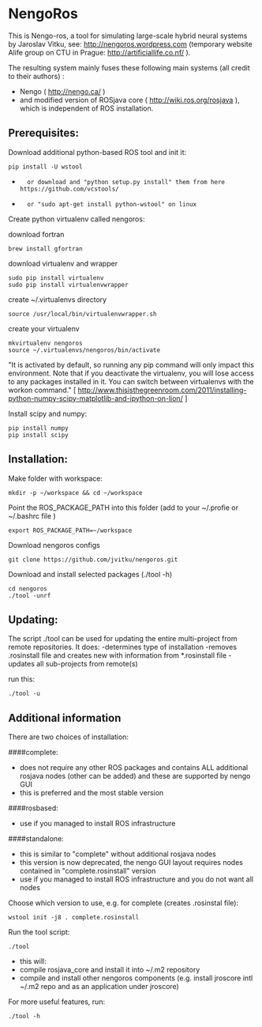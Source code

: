 NengoRos
=========


This is Nengo-ros, a tool for simulating large-scale hybrid neural systems by Jaroslav Vitku, see: http://nengoros.wordpress.com (temporary website Alife group on CTU in Prague: http://artificiallife.co.nf/ ). 

The resulting system mainly fuses these following main systems (all credit to their authors) :

* Nengo ( http://nengo.ca/ ) 
* and modified version of ROSjava core ( http://wiki.ros.org/rosjava ), which is independent of ROS installation.



Prerequisites:
-------------
Download additional python-based ROS tool and init it:

	pip install -U wstool
	
* 		or download and "python setup.py install" them from here https://github.com/vcstools/
* 		or "sudo apt-get install python-wstool" on linux

Create python virtualenv called nengoros:

download fortran

	brew install gfortran

download virtualenv and wrapper

	sudo pip install virtualenv
	sudo pip install virtualenvwrapper

create ~/.virtualenvs directory

	source /usr/local/bin/virtualenvwrapper.sh 
	
create your virtualenv

	mkvirtualenv nengoros
	source ~/.virtualenvs/nengoros/bin/activate
 
	
"It is activated by default, so running any pip command will only impact this environment. Note that if you deactivate the virtualenv, you will lose access to any packages installed in it. You can switch between virtualenvs with the workon command." [ http://www.thisisthegreenroom.com/2011/installing-python-numpy-scipy-matplotlib-and-ipython-on-lion/ ]


Install scipy and numpy:

	pip install numpy	
	pip install scipy


Installation:
--------------

Make folder with workspace:

	mkdir -p ~/workspace && cd ~/workspace
	
Point the ROS\_PACKAGE_PATH into this folder (add to your ~/.profie or ~/.bashrc file )

	export ROS_PACKAGE_PATH=~/workspace
	
Download nengoros configs

	git clone https://github.com/jvitku/nengoros.git
	
Download and install selected packages (./tool -h)

	cd nengoros
	./tool -unrf



Updating:
--------

The script ./tool can be used for updating the entire multi-project from remote repositories. It does:
	-determines type of installation
	-removes .rosinstall file and creates new with information from *.rosinstall file
	-updates all sub-projects from remote(s)

run this:

	./tool -u
	
	
	
Additional information
-----------------------

There are two choices of installation:

####complete:
*	does not require any other ROS packages and contains ALL additional rosjava nodes (other can be added) and these are supported by nengo GUI
* 	this is preferred and the most stable version

####rosbased:
*	use if you managed to install ROS infrastructure
		
####standalone:   
*	this is similar to "complete" without additional rosjava nodes
*	this version is now deprecated, the nengo GUI layout requires nodes contained in "complete.rosinstall" version
*	use if you managed to install ROS infrastructure and you do not want all nodes 


		
Choose which version to use, e.g. for complete (creates .rosinstal file):

	wstool init -j8 . complete.rosinstall

Run the tool script:

	./tool
*	this will:
*	compile rosjava_core and install it into ~/.m2 repository
*	compile and install other nengoros components (e.g. install jroscore intl ~/.m2 repo and as an application under jroscore)


For more useful features, run:

	./tool -h
